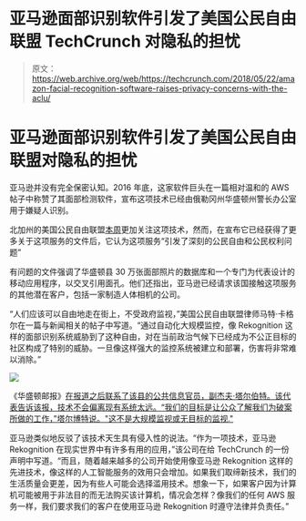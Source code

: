 # 亚马逊面部识别软件引发了美国公民自由联盟 TechCrunch 对隐私的担忧

> 原文：<https://web.archive.org/web/https://techcrunch.com/2018/05/22/amazon-facial-recognition-software-raises-privacy-concerns-with-the-aclu/>

# 亚马逊面部识别软件引发了美国公民自由联盟对隐私的担忧

亚马逊并没有完全保密认知。2016 年底，这家软件巨头在一篇相对温和的 AWS 帖子中称赞了其面部检测软件，宣布这项技术已经由俄勒冈州华盛顿州警长办公室用于嫌疑人识别。

北加州的美国公民自由联盟[本周](https://web.archive.org/web/20221228234504/https://www.aclunc.org/blog/amazon-teams-law-enforcement-deploy-dangerous-new-face-recognition-technology)更加关注这项技术，然而，在宣布它已经获得了更多关于这项服务的文件后，它认为这项服务“引发了深刻的公民自由和公民权利问题”

有问题的文件强调了华盛顿县 30 万张面部照片的数据库和一个专门为代表设计的移动应用程序，以交叉引用面孔。他们还指出，亚马逊已经请求该国接触这项服务的其他潜在客户，包括一家制造人体相机的公司。

“人们应该可以自由地走在街上，不受政府监视，”美国公民自由联盟律师马特·卡格尔在一篇与新闻相关的帖子中写道。“通过自动化大规模监控，像 Rekognition 这样的面部识别系统威胁到了这种自由，对在当前政治气候下已经成为不公正目标的社区构成了特别的威胁。一旦像这样强大的监控系统被建立和部署，伤害将非常难以消除。”

![](img/cb18552bc46059489c9405db90802c28.png)

《华盛顿邮报》[在报道之后联系了该县的公共信息官员，副杰夫·塔尔伯特。该代表告诉该报，技术不会偏离现有系统太远。“我们的目标是让公众了解我们为破案所做的工作，”塔尔博特说。"这不是大规模监视或无目标的监视."](https://web.archive.org/web/20221228234504/https://www.washingtonpost.com/news/the-switch/wp/2018/05/22/amazon-is-selling-facial-recognition-to-law-enforcement-for-a-fistful-of-dollars/?utm_term=.f592ecc1ce6d)

亚马逊类似地反驳了该技术天生具有侵入性的说法。“作为一项技术，亚马逊 Rekognition 在现实世界中有许多有用的应用，”该公司在给 TechCrunch 的一份声明中写道。“而且，随着越来越多的公司开始使用像亚马逊 Rekognition 这样的先进技术，像这样的人工智能服务的效用只会增加。如果我们取缔新技术，我们的生活质量会更差，因为有些人可能会选择滥用技术。想象一下，如果客户因为计算机可能被用于非法目的而无法购买该计算机，情况会怎样？像我们的任何 AWS 服务一样，我们要求我们的客户在使用亚马逊 Rekognition 时遵守法律并负责任。”